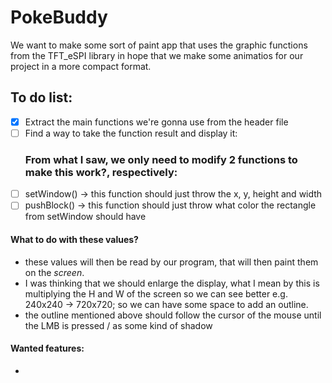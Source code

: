 # PokeBuddy
We want to make some sort of paint app that uses the graphic functions from the TFT_eSPI library in hope that we make some animatios for our project in a more compact format.
## **To do list:**
- [X] Extract the main functions we're gonna use from the header file
- [ ] Find a way to take the function result and display it:
  ### From what I saw, we only need to modify 2 functions to make this work?, respectively:
- [ ] setWindow() -> this function should just throw the x, y, height and width
- [ ] pushBlock() -> this function should just throw what color the rectangle from setWindow should have 
#### What to do with these values?
+ these values will then be read by our program, that will then paint them on the *screen*.
+ I was thinking that we should enlarge the display, what I mean by this is multiplying the H and W of the screen so we can see better
e.g. 240x240 -> 720x720; so we can have some space to add an outline.
+ the outline mentioned above should follow the cursor of the mouse until the LMB is pressed / as some kind of shadow

#### Wanted features:
+
